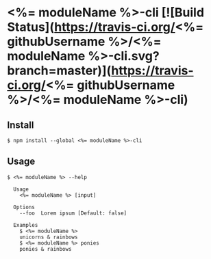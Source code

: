 # <%= moduleName %>-cli [![Build Status](https://travis-ci.org/<%= githubUsername %>/<%= moduleName %>-cli.svg?branch=master)](https://travis-ci.org/<%= githubUsername %>/<%= moduleName %>-cli)

>


## Install

```
$ npm install --global <%= moduleName %>-cli
```


## Usage

```
$ <%= moduleName %> --help

  Usage
    <%= moduleName %> [input]

  Options
    --foo  Lorem ipsum [Default: false]

  Examples
    $ <%= moduleName %>
    unicorns & rainbows
    $ <%= moduleName %> ponies
    ponies & rainbows
```
